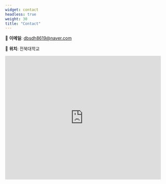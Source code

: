 ```yaml
---
widget: contact
headless: true
weight: 30
title: "Contact"
---
```


📩 **이메일**: dbsdh8619@naver.com

📍 **위치**: 전북대학교

<iframe
  src="https://www.google.com/maps/embed?pb=!1m18!1m12!1m3!1d3177.0555944229025!2d127.124594!3d35.845169!2m3!1f0!2f0!3f0!3m2!1i1024!2i768!4f13.1!3m3!1m2!1s0x357027c1b2e07e5d%3A0x29ac83c7d8b1a401!2z7KCE64yA67SJ7JuQ6riI64-Z!5e0!3m2!1sko!2skr!4v1697075050000!5m2!1sko!2skr"
  width="100%"
  height="400"
  style="border:0;"
  allowfullscreen=""
  loading="lazy"
  referrerpolicy="no-referrer-when-downgrade">
</iframe>
